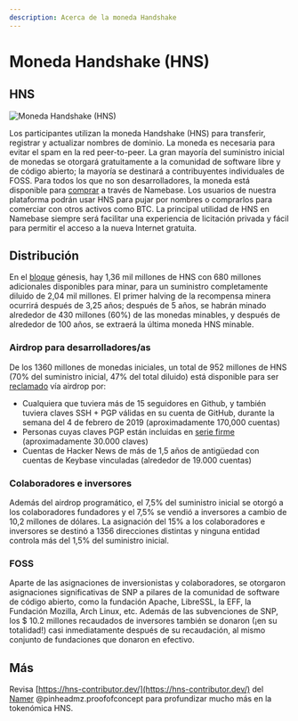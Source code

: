 ```yaml
---
description: Acerca de la moneda Handshake
---
```


# Moneda Handshake (HNS)

## HNS

![Moneda Handshake (HNS)](https://firebasestorage.googleapis.com/v0/b/gitbook-x-prod.appspot.com/o/spaces%2F-M5DrVDna2G\_LUakCwdW-987003710%2Fuploads%2FyDaGM3ZbWCBIxAFBOt8F%2Ffile.svg?alt=media)

Los participantes utilizan la moneda Handshake (HNS) para transferir, registrar y actualizar nombres de dominio. La moneda es necesaria para evitar el spam en la red peer-to-peer. La gran mayoría del suministro inicial de monedas se otorgará gratuitamente a la comunidad de software libre y de código abierto; la mayoría se destinará a contribuyentes individuales de FOSS. Para todos los que no son desarrolladores, la moneda está disponible para [comprar](../como-hacer/buy-hns.md#buy-hns-with-btc) a través de Namebase. Los usuarios de nuestra plataforma podrán usar HNS para pujar por nombres o comprarlos para comerciar con otros activos como BTC. La principal utilidad de HNS en Namebase siempre será facilitar una experiencia de licitación privada y fácil para permitir el acceso a la nueva Internet gratuita.

## Distribución&#x20;

En el [bloque](broken-reference) génesis, hay 1,36 mil millones de HNS con 680 millones adicionales disponibles para minar, para un suministro completamente diluido de 2,04 mil millones. El primer halving de la recompensa minera ocurrirá después de 3,25 años; después de 5 años, se habrán minado alrededor de 430 millones (60%) de las monedas minables, y después de alrededor de 100 años, se extraerá la última moneda HNS minable.

### Airdrop para desarrolladores/as

De los 1360 millones de monedas iniciales, un total de 952 millones de HNS (70% del suministro inicial, 47% del total diluido) está disponible para ser [reclamado](https://www.namebase.io/airdrop) vía airdrop por:

* Cualquiera que tuviera más de 15 seguidores en Github, y también tuviera claves SSH + PGP válidas en su cuenta de GitHub, durante la semana del 4 de febrero de 2019 (aproximadamente 170,000 cuentas)
* Personas cuyas claves PGP están incluidas en  [serie firme](https://en.wikipedia.org/wiki/Web\_of\_trust#Strong\_set) (aproximadamente 30.000 claves)
* Cuentas de Hacker News de más de 1,5 años de antigüedad con cuentas de Keybase vinculadas (alrededor de 19.000 cuentas)

### Colaboradores e inversores

Además del airdrop programático, el 7,5% del suministro inicial se otorgó a los colaboradores fundadores y el 7,5% se vendió a inversores a cambio de 10,2 millones de dólares. La asignación del 15% a los colaboradores e inversores se destinó a 1356 direcciones distintas y ninguna entidad controla más del 1,5% del suministro inicial.&#x20;

### FOSS

Aparte de las asignaciones de inversionistas y colaboradores, se otorgaron asignaciones significativas de SNP a pilares de la comunidad de software de código abierto, como la fundación Apache, LibreSSL, la EFF, la Fundación Mozilla, Arch Linux, etc. Además de las subvenciones de SNP, los $ 10.2 millones recaudados de inversores también se donaron (¡en su totalidad!) casi inmediatamente después de su recaudación, al mismo conjunto de fundaciones que donaron en efectivo.

## Más

Revisa [https://hns-contributor.dev/](https://hns-contributor.dev/) del [Namer](https://hns.to/community.nb/) @pinheadmz.proofofconcept para profundizar mucho más  en la tokenómica HNS.
